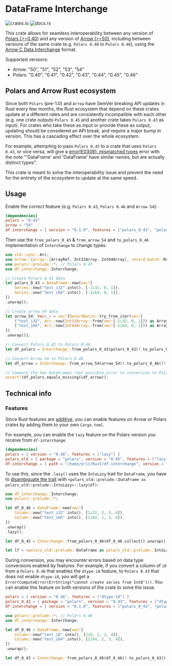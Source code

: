 # DataFrame Interchange

![crates.io](https://img.shields.io/crates/v/df-interchange) ![docs.rs](https://img.shields.io/docsrs/df-interchange)

This crate allows for seamless interoperability between any version of [Polars (>=0.40)](https://docs.rs/polars/latest/polars/) and any version of [Arrow (>=50)](https://docs.rs/arrow/latest/arrow/), including between versions of the same crate (e.g. `Polars 0.40` to `Polars 0.46`), using the [Arrow C Data Interchange](https://arrow.apache.org/docs/format/CDataInterface.html) format.

Supported versions:
* Arrow: "50", "51", "52", "53", "54"
* Polars: "0.40", "0.41", "0.42", "0.43", "0.44", "0.45", "0.46"  

## Polars and Arrow Rust ecosystem

Since both `Polars` (pre-1.0) and `Arrow` have SemVer breaking API updates in Rust every few months, the Rust ecosystem that depend on these crates update at a different rates and are consistently incompatible with each other (e.g. one crate outputs `Polars 0.45` and another crate takes `Polars 0.43` as input). For crates who take these as input or provide these as output, updating should be considered an API break, and require a major bump in version. This has a cascading effect over the whole ecosystem.

For example, attempting to pass `Polars 0.45` to a crate that uses `Polars 0.43`, or vice versa, will give a [error[E0308]: mismatched types](https://doc.rust-lang.org/error_codes/E0308.html) error with the note "'DataFrame' and 'DataFrame' have similar names, but are actually distinct types". 

This crate is meant to solve the interoperability issue and prevent the need for the entirety of the ecosystem to update at the same speed.

## Usage

Enable the correct feature (e.g. `Polars 0.43`, `Polars 0.46` and `Arrow 54`):

```toml
[dependencies]
polars = "0.43"
arrow = "54"
df-interchange = { version = "0.1.0", features = ["polars_0_43", "polars_0_46", "arrow_54"] }
```

Then use the `from_polars_0_43` & `from_arrow_54` and `to_polars_0_46` implementation of `Interchange` to change types:

```Rust
use std::sync::Arc; 
use arrow::{array::{ArrayRef, Int32Array, Int64Array}, record_batch::RecordBatch}; // Arrow 54
use polars::prelude::*; // Polars 0.43
use df_interchange::Interchange;

// Create Polars 0.43 data
let polars_0_43 = DataFrame::new(vec![
    Series::new("test_i32".into(), [-1i32, 0, 1]),
    Series::new("test_i64".into(), [-1i64, 0, 1]),
])
.unwrap();

// Create arrow 54 data
let arrow_54: Vec<_> = vec![RecordBatch::try_from_iter(vec![
    ("test_i32", Arc::new(Int32Array::from(vec![-1i32, 0, 1])) as ArrayRef),
    ("test_i64", Arc::new(Int64Array::from(vec![-1i64, 0, 1])) as ArrayRef),
])
.unwrap()];

// Convert Polars 0.43 to Polars 0.46
let df_polars = Interchange::from_polars_0_43(polars_0_43)?.to_polars_0_46()?;

// Convert Arrow 54 to Polars 0.46
let df_arrow = Interchange::from_arrow_54(arrow_54)?.to_polars_0_46()?;

// Compare the two DataFrames (not possible prior to conversion to Polars 0.46)
assert!(df_polars.equals_missing(&df_arrow));

```

## Technical info

### Features

Since Rust features are [additive](https://doc.rust-lang.org/cargo/reference/features.html#feature-unification), you can enable features on Arrow or Polars crates by adding them to your own `Cargo.toml`.

For example, you can enable the `lazy` feature on the Polars version you receive from `df-interchange`.

```toml
[dependencies]
polars = { version = "0.46", features = ["lazy"] }
polars_old = { package = "polars", version = "0.45", features = ["lazy"] }
df-interchange = { path = "/home/eric/Rust/df-interchange", version = "0.1.0", features = ["polars_0_45", "polars_0_46"] }
```

To use this, since the `.lazy()` uses the `IntoLazy` trait for `DataFrame`, you have to [disambiguate the trait](https://doc.rust-lang.org/rust-by-example/trait/disambiguating.html) with `<polars_old::prelude::DataFrame as polars_old::prelude::IntoLazy>::lazy(df)`:

```Rust
use df_interchange::Interchange;
use polars::prelude::*;

let df_0_46 = DataFrame::new(vec![
    Column::new("test_i32".into(), [1i32, 2, 3, 4]),
    Column::new("test_i64".into(), [1i64, 2, 3, 4]),
])
.unwrap()
.lazy();

let df_0_45 = Interchange::from_polars_0_46(df_0_46.collect().unwrap())?.to_polars_0_45()?;

let lf = <polars_old::prelude::DataFrame as polars_old::prelude::IntoLazy>::lazy(df_0_45);
```

During conversion, you may encounter errors based on data type conversions enabled by features. For example, if you convert a column of `i8` from a `Polars 0.46` that enables the `dtype-i8` feature, to `Polars 0.43` that does not enable `dtype-i8`, you will get a `Error(ComputeError(ErrString("cannot create series from Int8")))`. You can enable this feature on both versions of the crate to solve the issue.

```toml
polars = { version = "0.46", features = ["dtype-i8"] }
polars_0_43 = { package = "polars", version = "0.43", features = ["dtype-i8"] }
df-interchange = { version = "0.1.0", features = ["polars_0_43", "polars_0_46"] }
```

```Rust
use polars::prelude::*; // Polars 0.46
use df_interchange::Interchange; 

let df_0_46 = DataFrame::new(vec![
    Column::new("test_i8".into(), [1i8, 2, 3, 4]),
    Column::new("test_i64".into(), [1i64, 2, 3, 4]),
])
.unwrap();

let df_0_43 = Interchange::from_polars_0_46(df_0_46)?.to_polars_0_43()?;
```

